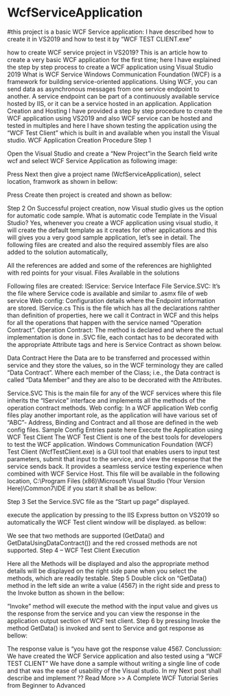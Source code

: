 # WcfServiceApplication
#this project is a basic WCF Service application:
I have described how to create it in VS2019 and how to test it by “WCF TEST CLIENT.exe"

how to create WCF service  project in VS2019?
This is an article  how to create a very basic WCF application for the first time; here I have explained the step by step process to create a WCF application using Visual Studio 2019
What is WCF Service
Windows Communication Foundation (WCF) is a framework for building service-oriented applications. Using WCF, you can send data as asynchronous messages from one service endpoint to another. A service endpoint can be part of a continuously available service hosted by IIS, or it can be a service hosted in an application.
Application Creation and Hosting
I have provided a step by step procedure to create the WCF application using VS2019 and also WCF service can be hosted and tested in multiples and here I have shown testing the application using the “WCF Test Client” which is built  in and available when you install the Visual studio.
WCF Application Creation Procedure
Step 1

Open the Visual Studio and create a “New Project”in the Search field write wcf  and select WCF Service Application as following image:


Press Next then give a project name (WcfServiceApplication), select location, framwork as shown in bellow:

Press Create then project is created and shown as bellow:

Step 2
On Successful project creation, now Visual studio gives us the option for automatic code sample.
What is automatic code Template in the Visual Studio?
Yes, whenever you create a WCF application using visual studio, it will create the default template as it creates for other applications and this will gives you a very good sample application, let’s see in detail.
The following files are created and also the required assembly files are also added to the solution automatically,

All the references are added and some of the references are highlighted with red points for your visual.
Files Available in the solutions

Following files are created:
IService:  Service Interface File
Service.SVC:  It’s the file where Service code is available and similar to .asmx file of web service
Web config: Configuration details where the Endpoint information are stored.
IService.cs
This is the file which has all the declarations rahther than definition of properties, here we call it Contract in WCF and this helps for all the operations that happen with the service named “Operation Contract”.
Operation Contract: The method is declared and where the actual implementation is done in .SVC file, each contact has to be decorated with the appropriate Attribute tags
and here is Service Contract as shown below.

Data Contract
Here the Data are to be transferred and processed within service and they store the values, so in the WCF terminology they are called “Data Contract”.
Where each member of the Class; i.e., the Data contract is called “Data Member” and they are also to be decorated with the Attributes.

Service.SVC
This is the main file for any of the WCF services where this file inherits the “IService” interface and implements all the methods of the operation contract methods.
Web config:
In a WCF application Web config files play another important role, as the application will have various set of “ABC”- Address, Binding and Contract and all those are defined in the web config files.
Sample Config Entries
paste here
Execute the Application using WCF Test Client
The WCF Test Client is one of the best tools for developers to test the WCF application.
Windows Communication Foundation (WCF) Test Client (WcfTestClient.exe) is a GUI tool that enables users to input test parameters, submit that input to the service, and view the response that the service sends back. It provides a seamless service testing experience when combined with WCF Service Host.
This file will be available in the following location,
C:\Program Files (x86)\Microsoft Visual Studio (Your Version Here)\Common7\IDE
if you start it shall be as bellow:

Step 3
Set the Service.SVC file as the “Start up page”
displayed.

execute the application by pressing to the  IIS Express button on VS2019
 so automatically the WCF Test client window will be displayed. as bellow:

We see that two methods are supported (GetData() and GetDataUsingDataContract()) 
and the red crossed methods are not supported.
Step 4 – WCF Test Client Execution

Here all the Methods will be displayed and also the appropriate method details will be displayed on the right side pane when you select the methods, which are readily testable.
Step 5
Double click  on “GetData() method in the left side an write a value (4567) in the right side and press to the Invoke button as shown in the bellow:

“Invoke” method will execute the method with the input value and gives us the response from the service and you can view the response in the application output section of WCF test client.
Step 6
by pressing Invoke the method GetData() is invoked and sent to Service and got response as bellow:

The response value is “you have got the response value 4567.
Conclussion:
We have created the WCF  Service application and also tested using a “WCF TEST CLIENT”
We have done a sample without writing a single line of code and that was the ease of usability of the Visual studio.
In my Next post shall describe and implement ??
Read More >> A Complete WCF Tutorial Series from Beginner to Advanced
